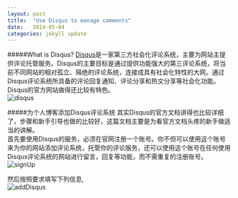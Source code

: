 ```yaml
---
layout: post
title:  "Use Disqus to manage comments"
date:   2014-05-04
categories: jekyll update
---
```

#####What is Disqus?
[Disqus](http://disqus.com/)是一家第三方社会化评论系统，主要为网站主提供评论托管服务。Disqus的主要目标是通过提供功能强大的第三评论系统，将当前不同网站的相对孤立、隔绝的评论系统，连接成具有社会化特性的大网。通过Disqus评论系统所具备的评论回复通知、评论分享和热文分享等社会化功能。   
Disqus的官方网站做得还比较有特色。    
![disqus](http://geekbing.com/img/disqus.png)

#####为个人博客添加Disqus评论系统
其实Disqus的官方文档讲得也比较详细了，步骤和新手引导也做的比较好，这篇文档主要是为看官方文档头疼的新手做适当的讲解。   
首先要使用Disqus的服务，必须在官网注册一个账号。你不但可以使用这个账号来为你的网站添加评论系统，托管你的评论服务，还可以使用这个账号在任何使用Disqus评论系统的网站进行留言，回复等功能，而不需重复的注册账号。
![signUp](http://geekbing.com/img/disqussignup.png)

然后按照要求填写下列信息,   
![addDisqus](http://geekbing.com/img/addDisqus.png)

